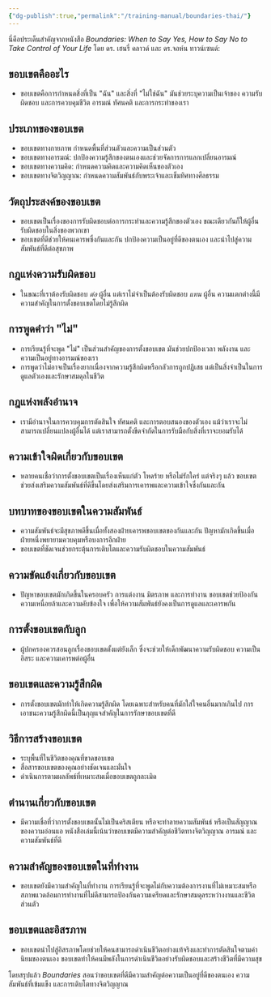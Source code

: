 ```yaml
---
{"dg-publish":true,"permalink":"/training-manual/boundaries-thai/"}
---
```


นี่คือประเด็นสำคัญจากหนังสือ _Boundaries: When to Say Yes, How to Say No to Take Control of Your Life_ โดย ดร. เฮนรี่ คลาวด์ และ ดร.จอห์น ทาวน์เซนด์:

## ขอบเขตคืออะไร
- ขอบเขตคือการกำหนดสิ่งที่เป็น "ฉัน" และสิ่งที่ "ไม่ใช่ฉัน" มันช่วยระบุความเป็นเจ้าของ ความรับผิดชอบ และการควบคุมชีวิต อารมณ์ ทัศนคติ และการกระทำของเรา
## ประเภทของขอบเขต
- ขอบเขตทางกายภาพ กำหนดพื้นที่ส่วนตัวและความเป็นส่วนตัว
- ขอบเขตทางอารมณ์: ปกป้องความรู้สึกของตนเองและช่วยจัดการการแลกเปลี่ยนอารมณ์
- ขอบเขตทางความคิด: กำหนดความคิดและความคิดเห็นของตัวเอง
- ขอบเขตทางจิตวิญญาณ: กำหนดความสัมพันธ์กับพระเจ้าและเข็มทิศทางศีลธรรม
## วัตถุประสงค์ของขอบเขต
- ขอบเขตเป็นเรื่องของการรับผิดชอบต่อการกระทำและความรู้สึกของตัวเอง ขณะเดียวกันก็ให้ผู้อื่นรับผิดชอบในสิ่งของพวกเขา
- ขอบเขตที่ดีช่วยให้คนเคารพซึ่งกันและกัน ปกป้องความเป็นอยู่ที่ดีของตนเอง และนำไปสู่ความสัมพันธ์ที่ดีต่อสุขภาพ
## กฎแห่งความรับผิดชอบ
- ในขณะที่เราต้องรับผิดชอบ _ต่อ_ ผู้อื่น แต่เราไม่จำเป็นต้องรับผิดชอบ _แทน_ ผู้อื่น ความแตกต่างนี้มีความสำคัญในการตั้งขอบเขตโดยไม่รู้สึกผิด
## การพูดคำว่า "ไม่"
- การเรียนรู้ที่จะพูด "ไม่" เป็นส่วนสำคัญของการตั้งขอบเขต มันช่วยปกป้องเวลา พลังงาน และความเป็นอยู่ทางอารมณ์ของเรา
- การพูดว่าไม่อาจเป็นเรื่องยากเนื่องจากความรู้สึกผิดหรือกลัวการถูกปฏิเสธ แต่เป็นสิ่งจำเป็นในการดูแลตัวเองและรักษาสมดุลในชีวิต
## กฎแห่งพลังอำนาจ
- เรามีอำนาจในการควบคุมการตัดสินใจ ทัศนคติ และการตอบสนองของตัวเอง แม้ว่าเราจะไม่สามารถเปลี่ยนแปลงผู้อื่นได้ แต่เราสามารถตั้งขีดจำกัดในการรับมือกับสิ่งที่เราจะยอมรับได้
## ความเข้าใจผิดเกี่ยวกับขอบเขต
- หลายคนเชื่อว่าการตั้งขอบเขตเป็นเรื่องเห็นแก่ตัว โหดร้าย หรือไม่รักใคร่ แต่จริงๆ แล้ว ขอบเขตช่วยส่งเสริมความสัมพันธ์ที่ดีขึ้นโดยส่งเสริมการเคารพและความเข้าใจซึ่งกันและกัน
## บทบาทของขอบเขตในความสัมพันธ์
    
- ความสัมพันธ์จะมีสุขภาพดีขึ้นเมื่อทั้งสองฝ่ายเคารพขอบเขตของกันและกัน ปัญหามักเกิดขึ้นเมื่อฝ่ายหนึ่งพยายามควบคุมหรือบงการอีกฝ่าย
- ขอบเขตที่ชัดเจนช่วยกระตุ้นการเติบโตและความรับผิดชอบในความสัมพันธ์
## ความขัดแย้งเกี่ยวกับขอบเขต
- ปัญหาขอบเขตมักเกิดขึ้นในครอบครัว การแต่งงาน มิตรภาพ และการทำงาน ขอบเขตช่วยป้องกันความเหนื่อยล้าและความคับข้องใจ เพื่อให้ความสัมพันธ์ยังคงเป็นการดูแลและเคารพกัน
## การตั้งขอบเขตกับลูก
- ผู้ปกครองควรสอนลูกเรื่องขอบเขตตั้งแต่ยังเล็ก ซึ่งจะช่วยให้เด็กพัฒนาความรับผิดชอบ ความเป็นอิสระ และความเคารพต่อผู้อื่น
## ขอบเขตและความรู้สึกผิด
- การตั้งขอบเขตมักทำให้เกิดความรู้สึกผิด โดยเฉพาะสำหรับคนที่มักใส่ใจคนอื่นมากเกินไป การเอาชนะความรู้สึกผิดนี้เป็นกุญแจสำคัญในการรักษาขอบเขตที่ดี
## วิธีการสร้างขอบเขต
- ระบุพื้นที่ในชีวิตของคุณที่ขาดขอบเขต
- สื่อสารขอบเขตของคุณอย่างชัดเจนและมั่นใจ
- ดำเนินการตามผลลัพธ์ที่เหมาะสมเมื่อขอบเขตถูกละเมิด
## ตำนานเกี่ยวกับขอบเขต
- มีความเชื่อที่ว่าการตั้งขอบเขตนั้นไม่เป็นคริสเตียน หรือจะทำลายความสัมพันธ์ หรือเป็นสัญญาณของความอ่อนแอ หนังสือเล่มนี้เน้นว่าขอบเขตมีความสำคัญต่อชีวิตทางจิตวิญญาณ อารมณ์ และความสัมพันธ์ที่ดี
## ความสำคัญของขอบเขตในที่ทำงาน
- ขอบเขตยังมีความสำคัญในที่ทำงาน การเรียนรู้ที่จะพูดไม่กับความต้องการงานที่ไม่เหมาะสมหรือสภาพแวดล้อมการทำงานที่ไม่ดีสามารถป้องกันความเครียดและรักษาสมดุลระหว่างงานและชีวิตส่วนตัว
## ขอบเขตและอิสรภาพ
- ขอบเขตนำไปสู่อิสรภาพโดยช่วยให้คนสามารถดำเนินชีวิตอย่างแท้จริงและทำการตัดสินใจตามค่านิยมของตนเอง ขอบเขตทำให้คนมีพลังในการดำเนินชีวิตอย่างรับผิดชอบและสร้างชีวิตที่มีความสุข

โดยสรุปแล้ว _Boundaries_ สอนว่าขอบเขตที่ดีมีความสำคัญต่อความเป็นอยู่ที่ดีของตนเอง ความสัมพันธ์ที่เข้มแข็ง และการเติบโตทางจิตวิญญาณ